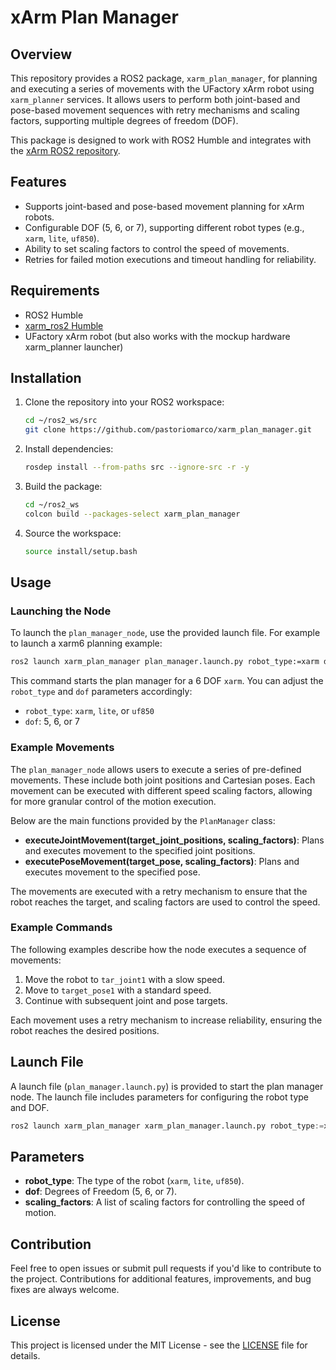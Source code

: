# xArm Plan Manager

## Overview

This repository provides a ROS2 package, `xarm_plan_manager`, for planning and executing a series of movements with the UFactory xArm robot using `xarm_planner` services. It allows users to perform both joint-based and pose-based movement sequences with retry mechanisms and scaling factors, supporting multiple degrees of freedom (DOF).

This package is designed to work with ROS2 Humble and integrates with the [xArm ROS2 repository](https://github.com/xArm-Developer/xarm_ros2/tree/humble).

## Features

- Supports joint-based and pose-based movement planning for xArm robots.
- Configurable DOF (5, 6, or 7), supporting different robot types (e.g., `xarm`, `lite`, `uf850`).
- Ability to set scaling factors to control the speed of movements.
- Retries for failed motion executions and timeout handling for reliability.

## Requirements

- ROS2 Humble
- [xarm\_ros2 Humble](https://github.com/xArm-Developer/xarm_ros2/tree/humble)
- UFactory xArm robot (but also works with the mockup hardware xarm\_planner launcher)

## Installation

1. Clone the repository into your ROS2 workspace:

   ```sh
   cd ~/ros2_ws/src
   git clone https://github.com/pastoriomarco/xarm_plan_manager.git
   ```

2. Install dependencies:

   ```sh
   rosdep install --from-paths src --ignore-src -r -y
   ```

3. Build the package:

   ```sh
   cd ~/ros2_ws
   colcon build --packages-select xarm_plan_manager
   ```

4. Source the workspace:

   ```sh
   source install/setup.bash
   ```

## Usage

### Launching the Node

To launch the `plan_manager_node`, use the provided launch file. For example to launch a xarm6 planning example:

```sh
ros2 launch xarm_plan_manager plan_manager.launch.py robot_type:=xarm dof:=6
```

This command starts the plan manager for a 6 DOF `xarm`. You can adjust the `robot_type` and `dof` parameters accordingly:

- `robot_type`: `xarm`, `lite`, or `uf850`
- `dof`: 5, 6, or 7

### Example Movements

The `plan_manager_node` allows users to execute a series of pre-defined movements. These include both joint positions and Cartesian poses. Each movement can be executed with different speed scaling factors, allowing for more granular control of the motion execution.

Below are the main functions provided by the `PlanManager` class:

- **executeJointMovement(target\_joint\_positions, scaling\_factors)**: Plans and executes movement to the specified joint positions.
- **executePoseMovement(target\_pose, scaling\_factors)**: Plans and executes movement to the specified pose.

The movements are executed with a retry mechanism to ensure that the robot reaches the target, and scaling factors are used to control the speed.

### Example Commands

The following examples describe how the node executes a sequence of movements:

1. Move the robot to `tar_joint1` with a slow speed.
2. Move to `target_pose1` with a standard speed.
3. Continue with subsequent joint and pose targets.

Each movement uses a retry mechanism to increase reliability, ensuring the robot reaches the desired positions.

## Launch File

A launch file (`plan_manager.launch.py`) is provided to start the plan manager node. The launch file includes parameters for configuring the robot type and DOF.

```python
ros2 launch xarm_plan_manager xarm_plan_manager.launch.py robot_type:=xarm
```

## Parameters

- **robot\_type**: The type of the robot (`xarm`, `lite`, `uf850`).
- **dof**: Degrees of Freedom (5, 6, or 7).
- **scaling\_factors**: A list of scaling factors for controlling the speed of motion.

## Contribution

Feel free to open issues or submit pull requests if you'd like to contribute to the project. Contributions for additional features, improvements, and bug fixes are always welcome.

## License

This project is licensed under the MIT License - see the [LICENSE](LICENSE) file for details.

